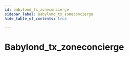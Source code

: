 ```yaml
---
id: babylond_tx_zoneconcierge
sidebar_label: Babylond_tx_zoneconcierge
hide_table_of_contents: true

---
```


# Babylond_tx_zoneconcierge